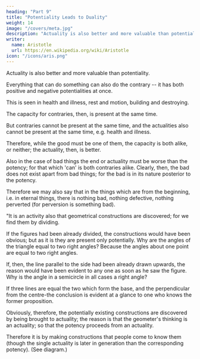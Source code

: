 ```yaml
---
heading: "Part 9"
title: "Potentiality Leads to Duality"
weight: 14
image: "/covers/meta.jpg"
description: "Actuality is also better and more valuable than potentiality"
writer:
  name: Aristotle 
  url: https://en.wikipedia.org/wiki/Aristotle
icon: "/icons/aris.png"
---
```



Actuality is also better and more valuable than potentiality.

Everything that can do something can also do the contrary -- it has both positive and negative potentialities at once. 

This is seen in health and illness, rest and motion, building and destroying.

The capacity for contraries, then, is present at the same time. 

But contraries cannot be present at the same time, and the actualities also cannot be present at the same time, e.g. health and illness. 

Therefore, while the good must be one of them, the capacity is both alike, or neither; the actuality, then, is better. 

Also in the case of bad things the end or actuality must be worse than the potency; for that which 'can' is both contraries alike. Clearly, then, the bad does not exist apart from bad things; for the bad is in its nature posterior to the potency.

Therefore we may also say that in the things which are from the beginning, i.e. in eternal things, there is nothing bad, nothing defective, nothing perverted (for perversion is something bad).

"It is an activity also that geometrical constructions are discovered; for we find them by dividing. 

If the figures had been already divided, the constructions would have been obvious; but as it is they are present only potentially. Why are the angles of the triangle equal to two right angles? Because the angles about one point are equal to two right angles. 

If, then, the line parallel to the side had been already drawn upwards, the reason would have been evident to any one as soon as he saw the figure. Why is the angle in a semicircle in all cases a right angle? 

If three lines are equal the two which form the base, and the perpendicular from the centre-the conclusion is evident at a glance to one who knows the former proposition. 

Obviously, therefore, the potentially existing constructions are discovered by being brought to actuality; the reason is that the geometer's thinking is an actuality; so that the potency proceeds from an actuality.

Therefore it is by making constructions that people come to know them (though the single actuality is later in generation than the corresponding potency). (See diagram.)